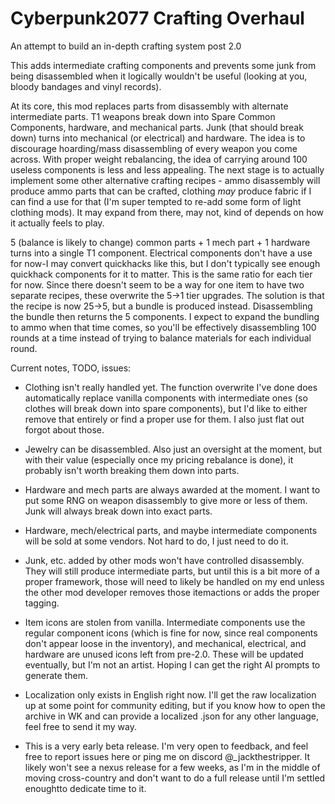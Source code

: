 # Cyberpunk2077 Crafting Overhaul
An attempt to build an in-depth crafting system post 2.0



This adds intermediate crafting components and prevents some junk from being disassembled when it logically wouldn't be useful (looking at you, bloody bandages and vinyl records).


At its core, this mod replaces parts from disassembly with alternate intermediate parts. T1 weapons break down into Spare Common Components, hardware, and mechanical parts. Junk (that should break down) turns into mechanical (or electrical) and hardware.
The idea is to discourage hoarding/mass disassembling of every weapon you come across. With proper weight rebalancing, the idea of carrying around 100 useless components is less and less appealing. 
The next stage is to actually implement some other alternative crafting recipes - ammo disassembly will produce ammo parts that can be crafted, clothing _may_ produce fabric if I can find a use for that (I'm super tempted to re-add some form of light clothing mods).
It may expand from there, may not, kind of depends on how it actually feels to play.


5 (balance is likely to change) common parts + 1 mech part + 1 hardware turns into a single T1 component. Electrical components don't have a use for now-I may convert quickhacks like this, but I don't typically see enough quickhack components for it to matter.
This is the same ratio for each tier for now. 
Since there doesn't seem to be a way for one item to have two separate recipes, these overwrite the 5->1 tier upgrades. The solution is that the recipe is now 25->5, but a bundle is produced instead. Disassembling the bundle then returns the 5 components. 
I expect to expand the bundling to ammo when that time comes, so you'll be effectively disassembling 100 rounds at a time instead of trying to balance materials for each individual round. 


Current notes, TODO, issues:
* Clothing isn't really handled yet. The function overwrite I've done does automatically replace vanilla components with intermediate ones (so clothes will break down into spare components), but I'd like to either remove that entirely or find a proper use for them. I also just flat out forgot about those.
* Jewelry can be disassembled. Also just an oversight at the moment, but with their value (especially once my pricing rebalance is done), it probably isn't worth breaking them down into parts. 
* Hardware and mech parts are always awarded at the moment. I want to put some RNG on weapon disassembly to give more or less of them. Junk will always break down into exact parts.
* Hardware, mech/electrical parts, and maybe intermediate components will be sold at some vendors. Not hard to do, I just need to do it.
* Junk, etc. added by other mods won't have controlled disassembly. They will still produce intermediate parts, but until this is a bit more of a proper framework, those will need to likely be handled on my end unless the other mod developer removes those itemactions or adds the proper tagging.
* Item icons are stolen from vanilla. Intermediate components use the regular component icons (which is fine for now, since real components don't appear loose in the inventory), and mechanical, electrical, and hardware are unused icons left from pre-2.0. These will be updated eventually, but I'm not an artist. Hoping I can get the right AI prompts to generate them.
* Localization only exists in English right now. I'll get the raw localization up at some point for community editing, but if you know how to open the archive in WK and can provide a localized .json for any other language, feel free to send it my way.

* This is a very early beta release. I'm very open to feedback, and feel free to report issues here or ping me on discord @_jackthestripper. It likely won't see a nexus release for a few weeks, as I'm in the middle of moving cross-country and don't want to do a full release until I'm settled enoughtto dedicate time to it. 




